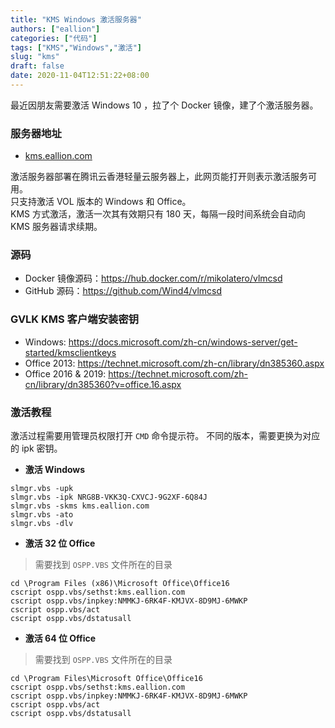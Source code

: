 ```yaml
---
title: "KMS Windows 激活服务器"
authors: ["eallion"]
categories: ["代码"]
tags: ["KMS","Windows","激活"]
slug: "kms"
draft: false
date: 2020-11-04T12:51:22+08:00
---
```


最近因朋友需要激活 Windows 10 ，拉了个 Docker 镜像，建了个激活服务器。

### 服务器地址

- [kms.eallion.com](https://kms.eallion.com)

激活服务器部署在腾讯云香港轻量云服务器上，此网页能打开则表示激活服务可用。  
只支持激活 VOL 版本的 Windows 和 Office。  
KMS 方式激活，激活一次其有效期只有 180 天，每隔一段时间系统会自动向 KMS 服务器请求续期。  

### 源码

- Docker 镜像源码：<https://hub.docker.com/r/mikolatero/vlmcsd>  
- GitHub 源码：<https://github.com/Wind4/vlmcsd>

### GVLK KMS 客户端安装密钥

- Windows: <https://docs.microsoft.com/zh-cn/windows-server/get-started/kmsclientkeys>
- Office 2013: <https://technet.microsoft.com/zh-cn/library/dn385360.aspx>
- Office 2016 & 2019: <https://technet.microsoft.com/zh-cn/library/dn385360?v=office.16.aspx>

### 激活教程

激活过程需要用管理员权限打开 `CMD` 命令提示符。
不同的版本，需要更换为对应的 ipk 密钥。

- **激活 Windows**

```
slmgr.vbs -upk
slmgr.vbs -ipk NRG8B-VKK3Q-CXVCJ-9G2XF-6Q84J
slmgr.vbs -skms kms.eallion.com
slmgr.vbs -ato
slmgr.vbs -dlv
```

- **激活 32 位 Office**

> 需要找到 `OSPP.VBS` 文件所在的目录

```
cd \Program Files (x86)\Microsoft Office\Office16
cscript ospp.vbs/sethst:kms.eallion.com
cscript ospp.vbs/inpkey:NMMKJ-6RK4F-KMJVX-8D9MJ-6MWKP
cscript ospp.vbs/act
cscript ospp.vbs/dstatusall
```

- **激活 64 位 Office**

> 需要找到 `OSPP.VBS` 文件所在的目录

```
cd \Program Files\Microsoft Office\Office16
cscript ospp.vbs/sethst:kms.eallion.com
cscript ospp.vbs/inpkey:NMMKJ-6RK4F-KMJVX-8D9MJ-6MWKP
cscript ospp.vbs/act
cscript ospp.vbs/dstatusall
```
